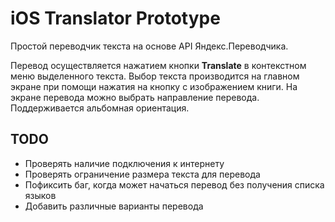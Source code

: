 # iOS Translator Prototype

Простой переводчик текста на основе API Яндекс.Переводчика.

Перевод осуществляется нажатием кнопки **Translate** в контекстном меню выделенного текста. Выбор текста производится на главном экране при помощи нажатия на кнопку с изображением книги. На экране перевода можно выбрать направление перевода. Поддерживается альбомная ориентация.

## TODO

- Проверять наличие подключения к интернету
- Проверять ограничение размера текста для перевода
- Пофиксить баг, когда может начаться перевод без получения списка языков
- Добавить различные варианты перевода

